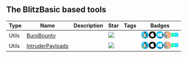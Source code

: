
## The BlitzBasic based tools

| Type | Name | Description | Star | Tags | Badges |
| --- | --- | --- | --- | --- | --- |
|Utils|[BurpBounty](https://github.com/wagiro/BurpBounty)||![](https://img.shields.io/github/stars/wagiro/BurpBounty?label=%20)||![linux](./images/linux.png)![macos](./images/apple.png)![windows](./images/windows.png)![burp](./images/burp.png)[![BlitzBasic](./images/blitzbasic.png)](/langs/BlitzBasic.md)|
|Utils|[IntruderPayloads](https://github.com/1N3/IntruderPayloads)||![](https://img.shields.io/github/stars/1N3/IntruderPayloads?label=%20)||![linux](./images/linux.png)![macos](./images/apple.png)![windows](./images/windows.png)![burp](./images/burp.png)[![BlitzBasic](./images/blitzbasic.png)](/langs/BlitzBasic.md)|


